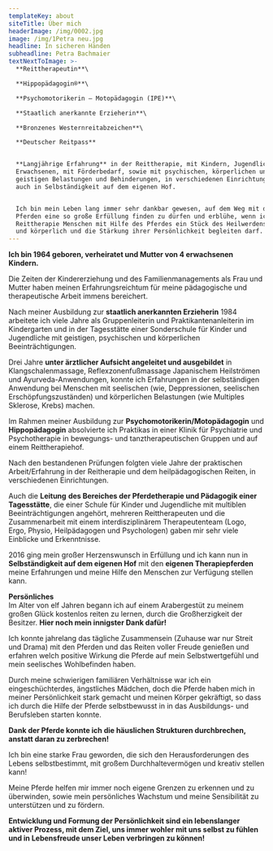 ```yaml
---
templateKey: about
siteTitle: Über mich
headerImage: /img/0002.jpg
image: /img/1Petra neu.jpg
headline: In sicheren Händen
subheadline: Petra Bachmaier
textNextToImage: >-
  **Reittherapeutin**\

  **Hippopädagogin®**\

  **Psychomotorikerin – Motopädagogin (IPE)**\

  **Staatlich anerkannte Erzieherin**\

  **Bronzenes Westernreitabzeichen**\

  **Deutscher Reitpass**


  **Langjährige Erfahrung** in der Reittherapie, mit Kindern, Jugendlichen und
  Erwachsenen, mit Förderbedarf, sowie mit psychischen, körperlichen und
  geistigen Belastungen und Behinderungen, in verschiedenen Einrichtungen, als
  auch in Selbständigkeit auf dem eigenen Hof. 


  Ich bin mein Leben lang immer sehr dankbar gewesen, auf dem Weg mit den
  Pferden eine so große Erfüllung finden zu dürfen und erblühe, wenn ich in der
  Reittherapie Menschen mit Hilfe des Pferdes ein Stück des Heilwerdens seelisch
  und körperlich und die Stärkung ihrer Persönlichkeit begleiten darf.
---
```

**Ich bin 1964 geboren, verheiratet und Mutter von 4 erwachsenen Kindern.**

Die Zeiten der Kindererziehung und des Familienmanagements als Frau und Mutter haben meinen Erfahrungsreichtum für meine pädagogische und therapeutische Arbeit immens bereichert.



Nach meiner Ausbildung zur **staatlich anerkannten Erzieherin** 1984 arbeitete ich viele Jahre als Gruppenleiterin und Praktikantenanleiterin im Kindergarten und in der Tagesstätte einer Sonderschule für Kinder und Jugendliche mit geistigen, psychischen und körperlichen Beeinträchtigungen.



Drei Jahre **unter ärztlicher Aufsicht angeleitet und ausgebildet** in Klangschalenmassage, Reflexzonenfußmassage Japanischem Heilströmen und Ayurveda-Anwendungen, konnte ich Erfahrungen in der selbständigen Anwendung bei Menschen mit seelischen (wie, Deppressionen, seelischen Erschöpfungszuständen) und körperlichen Belastungen (wie Multiples Sklerose, Krebs) machen.



Im Rahmen meiner Ausbildung zur **Psychomotorikerin/Motopädagogin** und **Hippopädagogin** absolvierte ich Praktikas in einer Klinik für Psychiatrie und Psychotherapie in bewegungs- und tanztherapeutischen Gruppen und auf einem Reittherapiehof. 

Nach den bestandenen Prüfungen folgten viele Jahre der praktischen Arbeit/Erfahrung in der Reitherapie und dem heilpädagogischen Reiten, in verschiedenen Einrichtungen.

Auch die **Leitung** **des Bereiches der Pferdetherapie und Pädagogik einer Tagesstätte**, die einer Schule für Kinder und Jugendliche mit multiblen Beeinträchtigungen angehört, mehreren Reittherapeuten und die Zusammenarbeit mit einem interdisziplinärem Therapeutenteam (Logo, Ergo, Physio, Heilpädagogen und Psychologen) gaben mir sehr viele Einblicke und Erkenntnisse.

2016 ging mein großer Herzenswunsch in Erfüllung und ich kann nun in **Selbständigkeit auf dem eigenen Hof** mit den **eigenen Therapiepferden** meine Erfahrungen und meine Hilfe den Menschen zur Verfügung stellen kann.



**Persönliches**\
Im Alter von elf Jahren begann ich auf einem Arabergestüt zu meinem großen Glück kostenlos reiten zu lernen, durch die Großherzigkeit der Besitzer. **Hier noch mein innigster Dank dafür!** 

Ich konnte jahrelang das tägliche Zusammensein (Zuhause war nur Streit und Drama) mit den Pferden und das Reiten voller Freude genießen und erfahren welch positive Wirkung die Pferde auf mein Selbstwertgefühl und mein seelisches Wohlbefinden haben. 

Durch meine schwierigen familiären Verhältnisse war ich ein eingeschüchterdes, ängstliches Mädchen, doch die Pferde haben mich in meiner Persönlichkeit stark gemacht und meinen Körper gekräftigt, so dass ich durch die Hilfe der Pferde selbstbewusst in in das Ausbildungs- und Berufsleben starten konnte. 

**Dank der Pferde konnte ich die häuslichen Strukturen durchbrechen, anstatt daran zu zerbrechen!**

Ich bin eine starke Frau geworden, die sich den Herausforderungen des Lebens selbstbestimmt, mit großem Durchhaltevermögen und kreativ stellen kann!

Meine Pferde helfen mir immer noch eigene Grenzen zu erkennen und zu überwinden, sowie mein persönliches Wachstum und meine Sensibilität zu unterstützen und zu fördern.

**Entwicklung und Formung der Persönlichkeit sind ein lebenslanger aktiver Prozess, mit dem Ziel, uns immer wohler mit uns selbst zu fühlen und in Lebensfreude unser Leben verbringen zu können!**
